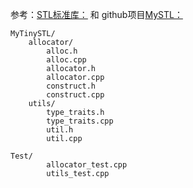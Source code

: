 参考：[STL标准库：](https://github.com/steveLauwh/SGI-STL/tree/master/The%20Annotated%20STL%20Sources%20V3.3) 和 github项目[MySTL：](https://github.com/Alinshans/MyTinySTL)
```
MyTinySTL/
    allocator/
        alloc.h
        alloc.cpp
        allocator.h
        allocator.cpp
        construct.h
        construct.cpp
    utils/
        type_traits.h
        type_traits.cpp
        util.h
        util.cpp

Test/
        allocator_test.cpp
        utils_test.cpp
```
